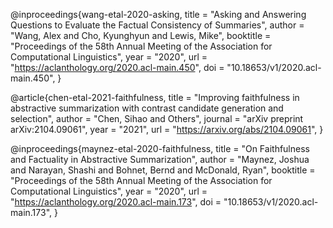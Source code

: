@inproceedings{wang-etal-2020-asking,
    title = "Asking and Answering Questions to Evaluate the Factual Consistency of Summaries",
    author = "Wang, Alex and Cho, Kyunghyun and Lewis, Mike",
    booktitle = "Proceedings of the 58th Annual Meeting of the Association for Computational Linguistics",
    year = "2020",
    url = "https://aclanthology.org/2020.acl-main.450",
    doi = "10.18653/v1/2020.acl-main.450",
}

@article{chen-etal-2021-faithfulness,
    title = "Improving faithfulness in abstractive summarization with contrast candidate generation and selection",
    author = "Chen, Sihao and Others",
    journal = "arXiv preprint arXiv:2104.09061",
    year = "2021",
    url = "https://arxiv.org/abs/2104.09061",
}

@inproceedings{maynez-etal-2020-faithfulness,
    title = "On Faithfulness and Factuality in Abstractive Summarization",
    author = "Maynez, Joshua and Narayan, Shashi and Bohnet, Bernd and McDonald, Ryan",
    booktitle = "Proceedings of the 58th Annual Meeting of the Association for Computational Linguistics",
    year = "2020",
    url = "https://aclanthology.org/2020.acl-main.173",
    doi = "10.18653/v1/2020.acl-main.173",
}
